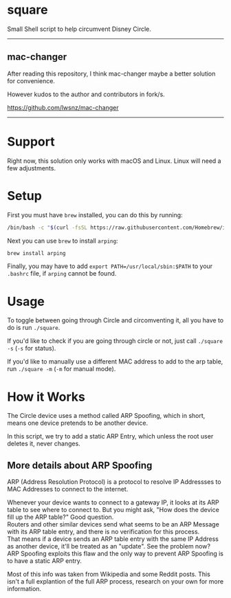 # square
Small Shell script to help circumvent Disney Circle.

----

## mac-changer

After reading this repository, I think mac-changer maybe a better solution for convenience. 

However kudos to the author and contributors in fork/s.

https://github.com/lwsnz/mac-changer

----

# Support

Right now, this solution only works with macOS and Linux. Linux will need a few adjustments.

# Setup

First you must have `brew` installed, you can do this by running:

```sh
/bin/bash -c "$(curl -fsSL https://raw.githubusercontent.com/Homebrew/install/master/install.sh)"
```

Next you can use `brew` to install `arping`:

```sh
brew install arping
```

Finally, you may have to add `export PATH=/usr/local/sbin:$PATH` to your `.bashrc` file, if `arping` cannot be found.

# Usage

To toggle between going through Circle and circomventing it, all you have to do is run `./square`.

If you'd like to check if you are going through circle or not, just call `./square -s` (`-s` for status).

If you'd like to manually use a different MAC address to add to the arp table, run `./square -m` (`-m` for manual mode).

# How it Works

The Circle device uses a method called ARP Spoofing, which in short, means one device pretends to be another device.

In this script, we try to add a static ARP Entry, which unless the root user deletes it, never changes.

## More details about ARP Spoofing

ARP (Address Resolution Protocol) is a protocol to resolve IP Addressses to MAC Addresses to connect to the internet.

Whenever your device wants to connect to a gateway IP, it looks at its ARP table to see where to connect to. But you might ask, "How does the device fill up the ARP table?" Good question. \
Routers and other similar devices send what seems to be an ARP Message with its ARP table entry, and there is no verification for this process. \
That means if a device sends an ARP table entry with the same IP Address as another device, it'll be treated as an "update". See the problem now? \
ARP Spoofing exploits this flaw and the only way to prevent ARP Spoofing is to have a static ARP entry.

Most of this info was taken from Wikipedia and some Reddit posts. This isn't a full explantion of the full ARP process, research on your own for more information.

